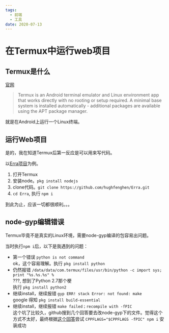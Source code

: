 ```yaml
---
tags:
  - 前端
  - 工具
date: 2020-07-13
---
```


# 在Termux中运行web项目

## Termux是什么
[官网](https://termux.com/)
> Termux is an Android terminal emulator and Linux environment app that works directly with no rooting or setup required. A minimal base system is installed automatically - additional packages are available using the APT package manager.

就是在Android上运行一个Linux终端。

## 运行Web项目

是的，我在知道Termux后第一反应是可以用来写代码。

以[Erra项目](https://github.com/hughfenghen/Erra)为例。

1. 打开Termux
1. 安装node。`pkg install nodejs`
1. clone代码。`git clone https://github.com/hughfenghen/Erra.git`
1. `cd Erra`, 执行 `npm i`  

到此为止，应该一切都很顺利。。。

## node-gyp编辑错误

Termux毕竟不是真实的Linux环境，需要node-gyp编译的包容易出问题。

当时执行`npm i`后，以下是我遇到的问题：

- 第一个错误 `python is not command`  
  ok，这个容易理解。执行 `pkg install python`
- 仍然报错 `/data/data/com.termux/files/usr/bin/python -c import sys; print "%s.%s.%s" %`  
  ???, 想到了Python 2.7那个梗  
  执行 `pkg install python2`
- 继续install，继续报错 `gyp ERR! stack Error: not found: make`  
  google 得知 `pkg install build-essential`
- 继续install，继续报错 `make failed；recompile with -fPIC`  
  这个坑了比较久，github搜到几个回答要去改node-gyp下的文件。觉得这个方式不太好，最终根据[这个回答](https://github.com/termux/termux-packages/issues/3266#issuecomment-457255951)尝试 `CPPFLAGS="$CPPFLAGS -fPIC" npm i` 安装成功
  